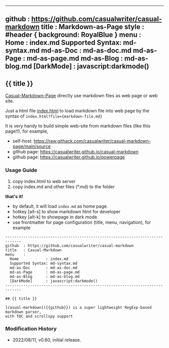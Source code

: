 -----------------------------------------------------------------------------
github  : https://github.com/casualwriter/casual-markdown 
title   : Markdown-as-Page
style   : #header { background: RoyalBlue }
menu    :    
  Home            : index.md
  Supported Syntax: md-syntax.md
  md-as-Doc       : md-as-doc.md
  md-as-Page      : md-as-page.md
  md-as-Blog      : md-as-blog.md
  [DarkMode]      : javascript:darkmode()
-----------------------------------------------------------------------------

## {{ title }} 

[Casual-Markdown-Page](https://github.com/casualwriter/casual-markdown-page) directly use markdown files as web page or web site.

Just a html file [index.html](source/inde.html) to load markdown file into web page by the syntax of `index.html?file={markdown-file.md}`

It is very handy to build simple web-site from markdown files (like this page!!), for example, 

* self-host:   https://raw.githack.com/casualwriter/casual-markdown-page/main/source
* github page: https://casualwriter.github.io/casual-markdown
* github page: https://casualwriter.github.io/powerpage

### Usage Guide

1. copy index.html to web server
2. copy index.md and other files (*.md) to the folder

**that's it!**

* by default, it will load `index.md` as home page.
* hotkey [alt-s] to show markdown html for developer
* hotkey [alt-k] to showpage in dark mode
* use frontmatter for page configuration (title, menu, navigation), for example

~~~
-----------------------------------------------------------------------------
github  : https://github.com/casualwriter/casual-markdown 
title   : Casual-Markdown 
menu    :    
  Home            : index.md
  Supported Syntax: md-syntax.md
  md-as-Doc       : md-as-doc.md
  md-as-Page      : md-as-page.md
  md-as-Blog      : md-as-blog.md
  [DarkMode]      : javascript:darkmode()
-----------------------------------------------------------------------------

## {{ title }} 

[casual-markdown]({{github}}) is a super lightweight RegExp-based markdown parser, 
with TOC and scrollspy support
~~~ 


### Modification History

* 2022/08/11, v0.60, initial release.
 